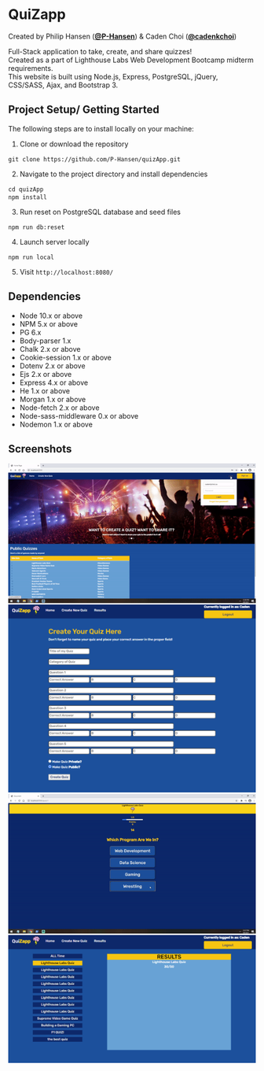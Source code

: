 <h1>QuiZapp</h1>

Created by Philip Hansen ([**@P-Hansen**](https://github.com/P-Hansen)) & Caden Choi ([**@cadenkchoi**](https://github.com/cadenkchoi))

Full-Stack application to take, create, and share quizzes! <br>
Created as a part of Lighthouse Labs Web Development Bootcamp midterm requirements. <br>
This website is built using Node.js, Express, PostgreSQL, jQuery, CSS/SASS, Ajax, and Bootstrap 3.



## Project Setup/ Getting Started

The following steps are to install locally on your machine:

1. Clone or download the repository
```
git clone https://github.com/P-Hansen/quizApp.git
```
2. Navigate to the project directory and install dependencies
```
cd quizApp
npm install
```
3. Run reset on PostgreSQL database and seed files
```
npm run db:reset
```
4. Launch server locally
```
npm run local
```
5. Visit `http://localhost:8080/`


## Dependencies

- Node 10.x or above
- NPM 5.x or above
- PG 6.x
- Body-parser 1.x
- Chalk 2.x or above
- Cookie-session 1.x or above
- Dotenv 2.x or above
- Ejs 2.x or above
- Express 4.x or above
- He 1.x or above
- Morgan 1.x or above
- Node-fetch 2.x or above
- Node-sass-middleware 0.x or above
- Nodemon 1.x or above


## Screenshots
!["GIF of Home/Login"](https://github.com/P-Hansen/quizApp/blob/master/planning/screenShots/login.gif?raw=true)
!["Screenshot of Create Quiz Page"](https://github.com/P-Hansen/quizApp/blob/master/planning/screenShots/createQuiz.png?raw=true)
!["GIF of Taking a Quiz"](https://github.com/P-Hansen/quizApp/blob/master/planning/screenShots/takeQuiz.gif?raw=true)
!["Screenshot of Results Page"](https://github.com/P-Hansen/quizApp/blob/master/planning/screenShots/results.png?raw=true)
